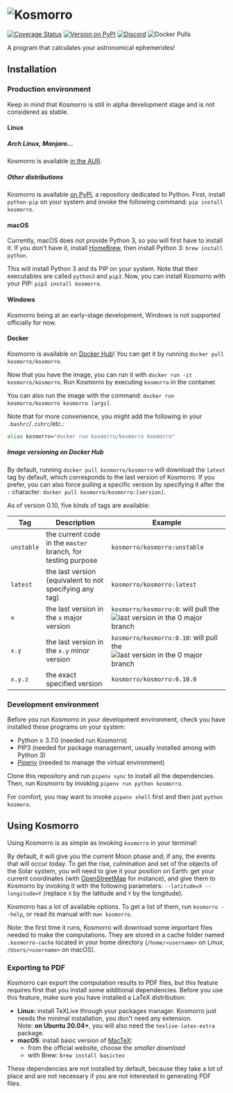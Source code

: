 # ![Kosmorro](kosmorrolib/assets/png/kosmorro-logo.png)
[![Coverage Status](https://coveralls.io/repos/github/Kosmorro/kosmorro/badge.svg?branch=master)](https://coveralls.io/github/Kosmorro/kosmorro?branch=master) [![Version on PyPI](https://img.shields.io/pypi/v/kosmorro)](https://pypi.org/project/kosmorro) [![Discord](https://img.shields.io/discord/650237632533757965?logo=discord&label=%23kosmorro)](https://discord.gg/TVX4MSKGaa) ![Docker Pulls](https://img.shields.io/docker/pulls/kosmorro/kosmorro)

A program that calculates your astronomical ephemerides!

## Installation

### Production environment

Keep in mind that Kosmorro is still in alpha development stage and is not considered as stable.

#### Linux

##### Arch Linux, Manjaro…

Kosmorro is available [in the AUR](https://aur.archlinux.org/packages/kosmorro).

##### Other distributions

Kosmorro is available [on PyPI](https://pypi.org/project/kosmorro/), a repository dedicated to Python.
First, install `python-pip` on your system and invoke the following command: `pip install kosmorro`.

#### macOS

Currently, macOS does not provide Python 3, so you will first have to install it.
If you don't have it, install [HomeBrew](https://formulae.brew.sh), then install Python 3: `brew install python`.

This will install Python 3 and its PIP on your system. Note that their executables are called `python3` and `pip3`.
Now, you can install Kosmorro with your PIP: `pip3 install kosmorro`.

#### Windows

Kosmorro being at an early-stage development, Windows is not supported officially for now.

#### Docker

Kosmorro is available on [Docker Hub](https://hub.docker.com/r/kosmorro/kosmorro)!
You can get it by running `docker pull kosmorro/kosmorro`.

Now that you have the image, you can run it with `docker run -it kosmorro/kosmorro`.
Run Kosmorro by executing `kosmorro` in the container.

You can also run the image with the command: `docker run kosmorro/kosmorro kosmorro [args]`.

Note that for more convenience, you might add the following in your `.bashrc`/`.zshrc`/etc.:

```bash
alias kosmorro="docker run kosmorro/kosmorro kosmorro"
```

##### Image versioning on Docker Hub

By default, running `docker pull kosmorro/kosmorro` will download the `latest` tag by default, which corresponds to the last version of Kosmorro.
If you prefer, you can also force pulling a specific version by specifying it after the `:` character: `docker pull kosmorro/kosmorro:[version]`.

As of version 0.10, five kinds of tags are available:

| Tag | Description | Example
| --- | --- | ---
| `unstable` | the current code in the `master` branch, for testing purpose | `kosmorro/kosmorro:unstable`
| `latest` | the last version (equivalent to not specifying any tag) | `kosmorro/kosmorro:latest`
| `x` | the last version in the `x` major version | `kosmorro/kosmorro:0`: will pull the ![last version in the `0` major branch](https://img.shields.io/docker/v/kosmorro/kosmorro/0?style=flat-square)
| `x.y` | the last version in the `x.y` minor version | `kosmorro/kosmorro:0.10`: will pull the ![last version in the `0` major branch](https://img.shields.io/docker/v/kosmorro/kosmorro/0.10?style=flat-square)
| `x.y.z` | the exact specified version | `kosmorro/kosmorro:0.10.0`

### Development environment

Before you run Kosmorro in your development environment, check you have installed these programs on your system:

- Python ≥ 3.7.0 (needed run Kosmorro)
- PIP3 (needed for package management, usually installed among with Python 3)
- [Pipenv](https://pypi.org/project/pipenv/) (needed to manage the virtual environment)

Clone this repository and run `pipenv sync` to install all the dependencies.
Then, run Kosmorro by invoking `pipenv run python kosmorro`.

For comfort, you may want to invoke `pipenv shell` first and then just `python kosmoro`.

## Using Kosmorro

Using Kosmorro is as simple as invoking `kosmorro` in your terminal!

By default, it will give you the current Moon phase and, if any, the events that will occur today.
To get the rise, culmination and set of the objects of the Solar system, you will need to give it your position on Earth: get your current coordinates (with [OpenStreetMap](https://www.openstreetmap.org) for instance), and give them to Kosmorro by invoking it with the following parameters: `--latitude=X --longitude=Y` (replace `X` by the latitude and `Y` by the longitude).

Kosmorro has a lot of available options. To get a list of them, run `kosmorro --help`, or read its manual with `man kosmorro`.

Note: the first time it runs, Kosmorro will download some important files needed to make the computations. They are stored in a cache folder named `.kosmorro-cache` located in your home directory (`/home/<username>` on Linux, `/Users/<username>` on macOS).

### Exporting to PDF

Kosmorro can export the computation results to PDF files, but this feature requires first that you install some additional dependencies.
Before you use this feature, make sure you have installed a LaTeX distribution:

- **Linux:** install TeXLive through your packages manager. Kosmorro just needs the minimal installation, you don't need any extension.  
  Note: **on Ubuntu 20.04+**, you will also need the `texlive-latex-extra` package.
- **macOS**: install basic version of [MacTeX](https://www.tug.org/mactex/):
    - from the official website, choose the _smaller download_
    - with Brew: `brew install basictex`

These dependencies are not installed by default, because they take a lot of place and are not necessary if you are not interested in generating PDF files.
